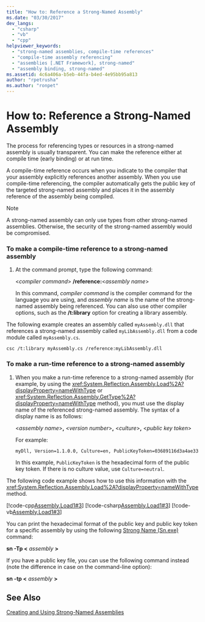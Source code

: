 ```yaml
---
title: "How to: Reference a Strong-Named Assembly"
ms.date: "03/30/2017"
dev_langs: 
  - "csharp"
  - "vb"
  - "cpp"
helpviewer_keywords: 
  - "strong-named assemblies, compile-time references"
  - "compile-time assembly referencing"
  - "assemblies [.NET Framework], strong-named"
  - "assembly binding, strong-named"
ms.assetid: 4c6a406a-b5eb-44fa-b4ed-4e95bb95a813
author: "rpetrusha"
ms.author: "ronpet"
---
```

# How to: Reference a Strong-Named Assembly
The process for referencing types or resources in a strong-named assembly is usually transparent. You can make the reference either at compile time (early binding) or at run time.  
  
 A compile-time reference occurs when you indicate to the compiler that your assembly explicitly references another assembly. When you use compile-time referencing, the compiler automatically gets the public key of the targeted strong-named assembly and places it in the assembly reference of the assembly being compiled.  
  
> [!NOTE]
>  A strong-named assembly can only use types from other strong-named assemblies. Otherwise, the security of the strong-named assembly would be compromised.  
  
### To make a compile-time reference to a strong-named assembly  
  
1.  At the command prompt, type the following command:  
  
     \<*compiler command*> **/reference:**\<*assembly name*>  
  
     In this command, *compiler command* is the compiler command for the language you are using, and *assembly name* is the name of the strong-named assembly being referenced. You can also use other compiler options, such as the **/t:library** option for creating a library assembly.  
  
 The following example creates an assembly called `myAssembly.dll` that references a strong-named assembly called `myLibAssembly.dll` from a code module called `myAssembly.cs`.  
  
```  
csc /t:library myAssembly.cs /reference:myLibAssembly.dll  
```  
  
### To make a run-time reference to a strong-named assembly  
  
1.  When you make a run-time reference to a strong-named assembly (for example, by using the <xref:System.Reflection.Assembly.Load%2A?displayProperty=nameWithType> or <xref:System.Reflection.Assembly.GetType%2A?displayProperty=nameWithType> method), you must use the display name of the referenced strong-named assembly. The syntax of a display name is as follows:  
  
     \<*assembly name*>**,** \<*version number*>**,** \<*culture*>**,** \<*public key token*>  
  
     For example:  
  
    ```  
    myDll, Version=1.1.0.0, Culture=en, PublicKeyToken=03689116d3a4ae33   
    ```  
  
     In this example, `PublicKeyToken` is the hexadecimal form of the public key token. If there is no culture value, use `Culture=neutral`.  
  
 The following code example shows how to use this information with the <xref:System.Reflection.Assembly.Load%2A?displayProperty=nameWithType> method.  
  
 [!code-cpp[Assembly.Load1#3](../../../samples/snippets/cpp/VS_Snippets_CLR/Assembly.Load1/CPP/load2.cpp#3)]
 [!code-csharp[Assembly.Load1#3](../../../samples/snippets/csharp/VS_Snippets_CLR/Assembly.Load1/CS/load2.cs#3)]
 [!code-vb[Assembly.Load1#3](../../../samples/snippets/visualbasic/VS_Snippets_CLR/Assembly.Load1/VB/load2.vb#3)]  
  
 You can print the hexadecimal format of the public key and public key token for a specific assembly by using the following [Strong Name (Sn.exe)](../../../docs/framework/tools/sn-exe-strong-name-tool.md) command:  
  
 **sn -Tp \<** *assembly* **>**  
  
 If you have a public key file, you can use the following command instead (note the difference in case on the command-line option):  
  
 **sn -tp \<** *assembly* **>**  
  
## See Also  
 [Creating and Using Strong-Named Assemblies](../../../docs/framework/app-domains/create-and-use-strong-named-assemblies.md)
